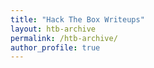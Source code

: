 ```yaml
---
title: "Hack The Box Writeups"
layout: htb-archive
permalink: /htb-archive/
author_profile: true
---
```

